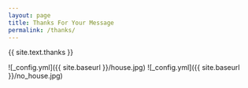 ```yaml
---
layout: page
title: Thanks For Your Message
permalink: /thanks/
---
```

{{ site.text.thanks }}

![_config.yml]({{ site.baseurl }}/house.jpg)
![_config.yml]({{ site.baseurl }}/no_house.jpg)
